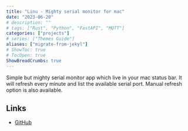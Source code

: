 ```yaml
---
title: "Linu - Mighty serial monitor for mac"
date: "2023-06-20"
# description: ""
# tags: ["Rust", "Python", "FastAPI", "MQTT"]
categories: ["projects"]
# series: ["Themes Guide"]
aliases: ["migrate-from-jekyl"]
# ShowToc: true
# TocOpen: true
ShowBreadCrumbs: true
---
```


Simple but mighty serial monitor app which live in your mac status bar. It will refresh every minute and list the available serial port. Manual refresh option is also available.


## Links

- [GitHub](https://github.com/tomvictor/linu)  







